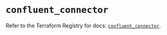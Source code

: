 # `confluent_connector`

Refer to the Terraform Registry for docs: [`confluent_connector`](https://registry.terraform.io/providers/confluentinc/confluent/2.9.0/docs/resources/connector).
